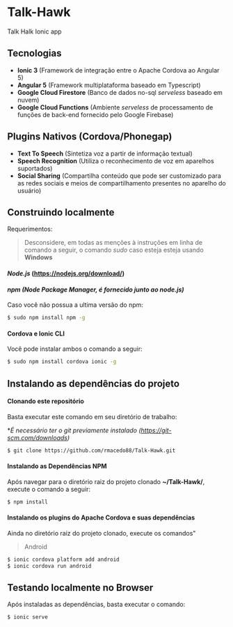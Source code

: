 # Talk-Hawk
Talk Halk Ionic app

## Tecnologias
 - **Ionic 3** (Framework de integração entre o Apache Cordova ao Angular 5)
 - **Angular 5** (Framework multiplataforma baseado em Typescript)
 - **Google Cloud Firestore** (Banco de dados no-sql *serveless* baseado em nuvem)
 - **Google Cloud Functions** (Ambiente *serveless* de processamento de funções de back-end fornecido pelo Google Firebase)

 
## Plugins Nativos (Cordova/Phonegap)
 - **Text To Speech** (Sintetiza voz a partir de informação textual)
 - **Speech Recognition** (Utiliza o reconhecimento de voz em aparelhos suportados)
 - **Social Sharing**  (Compartilha conteúdo que pode ser customizado para as redes sociais e meios de compartilhamento presentes no aparelho do usuário)
 
 ## Construindo localmente

 Requerimentos:
 >Desconsidere, em todas as menções à instruções em linha de comando a seguir, o comando *sudo* caso esteja esteja usando **Windows**

 #### *Node.js* (https://nodejs.org/download/)

#### *npm (Node Package Manager, é fornecido junto ao node.js)*

Caso você não possua a ultima versão do npm:
```sh
$ sudo npm install npm -g
```

#### Cordova e Ionic CLI

Você pode instalar ambos o comando a seguir:
```sh
$ sudo npm install cordova ionic -g
```

## Instalando as dependências do projeto

#### Clonando este repositório
Basta executar este comando em seu diretório de trabalho:

**É necessário ter o git previamente instalado (https://git-scm.com/downloads)*

```sh
$ git clone https://github.com/rmacedo88/Talk-Hawk.git
```

#### Instalando as Dependências NPM
Após navegar para o diretório raiz do projeto clonado **~/Talk-Hawk/**, execute o comando a seguir:

```sh
$ npm install
```

#### Instalando os plugins do Apache Cordova e suas dependências

Ainda no diretório raiz do projeto clonado, execute os comandos"

>Android
```sh
$ ionic cordova platform add android
$ ionic cordova run android
```

## Testando localmente no Browser

Após instaladas as dependências, basta executar o comando:

```sh
$ ionic serve
```
